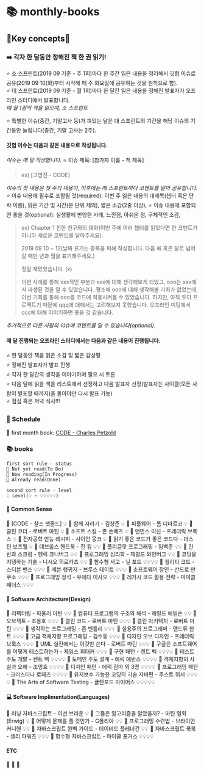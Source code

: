 # 📚 monthly-books

## 💫Key concepts💫 

### ➡️ 각자 한 달동안 정해진 책 한 권 읽기!

⭐ 소 스프린트(2019 09 기준 - 주 1회)마다 한 주간 읽은 내용을 정리해서 깃헙 이슈로 공유(2019 09 10(화)부터 시작해 매 주 화요일에 공유하는 것을 원칙으로 함).  
⭐ 대 스프린트(2019 09 기준 - 월 1회)마다 한 달간 읽은 내용을 정해진 발표자가 오프라인 스터디에서 발표합니다.  
*매 월 1권의 책을 읽으며, 소 스프린트*  

⭐ 특별한 이슈(중간, 기말고사 등)가 껴있는 달은 대 스프린트의 기간을 해당 이슈의 기간동안 늘립니다(중간, 기말 고사는 2주).

#### 깃헙 이슈는 다음과 같은 내용으로 작성됩니다.

*이슈는 매 달 작성합니다.*
⭐ 이슈 제목: \[참가자 이름 - 책 제목\]  
> ex) \[고명진 - CODE\]

*이슈의 첫 내용은 첫 주의 내용이, 이후에는 매 스프린트마다 코멘트를 달아 공유합니다.*  
⭐ 이슈 내용에 필수로 포함될 것(required): 이번 주 읽은 내용의 대제목(챕터 혹은 단락 이름), 읽은 기간 및 시간(분 단위 제외), 짧은 소감(2줄 이상),
⭐ 이슈 내용에 포함되면 좋을 것(optional): 실생활에 반영한 사례, 느낀점, 아쉬운 점, 구체적인 소감,

> ex) 
> Chapter 1 친한 친구와의 대화(이번 주에 여러 챕터를 읽었다면 한 코멘트가 아니라 새로운 코멘트를 달아주세요).
> 
> 2019 09 10 ~ 12(날짜 표기는 중복을 피해 작성합니다. 다음 해 혹은 달로 넘어갈 때만 년과 월을 표기해주세요.)
> 
> 
> 정말 재밌었습니다. (x)
> 
> 이번 사례를 통해 xxx적인 부분과 xxx에 대해 생각해보게 되었고, ooo는 xxx에서 파생된 것을 알 수 있었습니다. 평소에 ooo에 대해 생각해볼 기회가 없었는데, 이번 기회를 통해 ooo를 코드에 적용시켜볼 수 있었습니다. 하지만, 아직 토이 프로젝트기 때문에 qqq에 대해서는 고려해보지 못했습니다. 오프라인 미팅에서 ccc에 대해 이야기하면 좋을 것 같습니다.
> 

*추가적으로 다른 사람의 이슈에 코멘트를 달 수 있습니다(optional).*  
  
#### 매 달 진행되는 오프라인 스터디에서는 다음과 같은 내용이 진행됩니다.
  
⭐ 한 달동안 책을 읽은 소감 및 짧은 감상평  
⭐ 정해진 발표자가 발표 진행  
⭐ 각자 한 달간의 생각을 이야기하며 필요 시 토론  
⭐ 다음 달에 읽을 책을 리스트에서 선정하고 다음 발표자 선정(발표자는 사이클(모든 사람이 발표할 때까지)을 돌아야만 다시 발표 가능)   
⭐ 점심 혹은 저녁 식사!!!  

### 📅 Schedule

📖 first month book: [CODE - Charles Petzold](https://en.wikipedia.org/wiki/Code:_The_Hidden_Language_of_Computer_Hardware_and_Software)  

### 📚 books 

```
first sort rule - status
📕 Not yet read(To Do)
📘 Now reading(In Progress)
📗 Already read(Done) 

second sort rule - level
💡 Level(💡 ~ 💡💡💡💡💡)  
```

#### 🧠 Common Sense

📘 \[CODE - 찰스 팻졸드\] 💡
📕 함께 자라기 - 김창준 💡
📕 피플웨어 - 톰 디마르코 💡
📕 클린 코더 - 로버트 마틴 💡
📕 소프트 스킬 - 존 손메즈 💡
📕 맨먼스 미신 - 프레더릭 브룩스 💡
📕 전자공학 만능 레시피 - 사이언 몽크 💡
📕 읽기 좋은 코드가 좋은 코드다 - 더스틴 보즈웰 💡
📕 데브옵스 핸드북 - 진 킴 💡💡
📕 폴리글랏 프로그래밍 - 임백준 💡💡
📕 칸반과 스크럼 - 헨릭 크니버그 💡💡
📕 프로그래밍 심리학 - 제럴드 와인버그 💡💡
📕 코딩을 지탱하는 기술 - 니시오 히로카즈 💡💡
📕 함수형 사고 - 닐 포드 💡💡💡💡
📕 퀄리티 코드 - 스티븐 밴스 💡💡💡
📕 세븐 랭귀지 - 브루스 테이트 💡💡💡
📕 소프트웨어 장인 - 산드로 만쿠소 💡💡💡
📕 프로그래밍 정석 - 우에다 이사오 💡💡💡
📕 레거시 코드 활용 전략 - 마이클 패더스 💡💡💡

#### 🎨 Software Architecture(Design)

📕 리펙터링 - 파울러 마틴 💡💡
📕 컴퓨터 프로그램의 구조와 해석 - 해럴드 애빌슨 💡💡
📕 오브젝트 - 조용호 💡💡💡
📕 클린 코드 - 로버트 마틴 💡💡💡
📕 클린 아키텍처 - 로버트 마틴 💡💡💡
📕 생각하는 프로그래밍 - 존 벤틀리 💡💡💡
📕 실용주의 프로그래머 - 앤드류 헌트 💡💡💡
📕 고급 객체지향 프로그래밍 - 김수동 💡💡💡
📕 디자인 오브 디자인 - 프레더릭 브룩스 💡💡💡
📕 UML 실전에서는 이것만 쓴다 - 로버트 마틴 💡💡💡
📕 구글은 소프트웨어를 어떻게 테스트하는가 - 제임스 휘태커 💡💡💡
📕 구현 패턴 - 켄트 벡 💡💡💡💡
📕 테스트 주도 개발 - 켄트 벡 💡💡💡💡
📕 도메인 주도 설계 - 에릭 에반스 💡💡💡💡
📕 객체지향의 사실과 오해 - 조영호 💡💡💡💡
📕 디자인 패턴 - 에릭 감마 외 3명 💡💡💡💡
📕 프로그래밍 패턴 - 크리스티나 로페즈 💡💡💡💡
📕 유지보수 가능한 코딩의 기술 자바편 - 주스트 뷔서 💡💡💡💡
📕 The Arts of Software Testing - 글렌포드 마이어스 💡💡💡💡💡

#### 💻 Software Implimentation(Languages)

📕 러닝 자바스크립트 - 이선 브라운 💡
📕 그들은 알고리즘을 알았을까? - 마틴 얼윅(Erwig) 💡
📕 어떻게 문제를 풀 것인가 - G폴리아 💡💡
📕 프로그래밍 수련법 - 브라이언 커니핸 💡💡
📕 자바스크립트 완벽 가이드 - 데이비드 플레너건 💡💡
📕 자바스크립트 쿡북 - 셸리 파워즈 💡💡💡
📕 함수형 자바스크립트 - 마이클 포거스 💡💡💡💡

#### ETC

📕 
📘 
📗 
